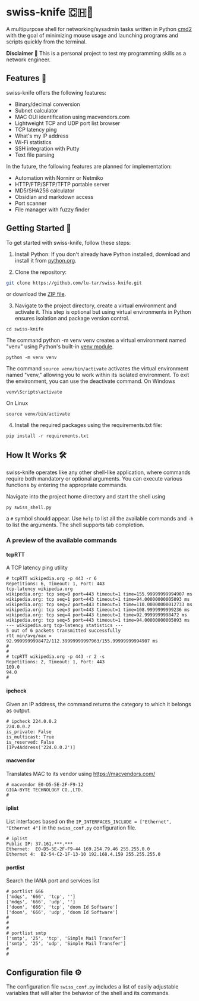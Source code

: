 # swiss-knife 🇨🇭🔪
A multipurpose shell for networking/sysadmin tasks written in Python [cmd2](https://cmd2.readthedocs.io/en/latest/) with the goal of minimizing mouse usage and launching programs and scripts quickly from the terminal.

**Disclaimer 🐞**
This is a personal project to test my programming skills as a network engineer.

## Features 🤖
swiss-knife offers the following features:
- Binary/decimal conversion
- Subnet calculator
- MAC OUI identification using macvendors.com
- Lightweight TCP and UDP port list browser
- TCP latency ping
- What's my IP address
- Wi-Fi statistics
- SSH integration with Putty
- Text file parsing

In the future, the following features are planned for implementation:
- Automation with Norninr or Netmiko
- HTTP/FTP/SFTP/TFTP portable server
- MD5/SHA256 calculator
- Obsidian and markdown access
- Port scanner
- File manager with fuzzy finder

## Getting Started 🚀
To get started with swiss-knife, follow these steps:

1. Install Python: If you don't already have Python installed, download and install it from [python.org](https://www.python.org/downloads/).

2. Clone the repository: 
```sh
git clone https://github.com/lu-tar/swiss-knife.git
```
or download the [ZIP file](https://github.com/lu-tar/swiss-knife/archive/refs/heads/main.zi).

3. Navigate to the project directory, create a virtual environment and activate it. This step is optional but using virtual environments in Python ensures isolation and package version control.

```
cd swiss-knife
```
The command python -m venv venv creates a virtual environment named "venv" using Python's built-in [venv module](https://docs.python.org/3.10/library/venv.html).
```
python -m venv venv
```

The command `source venv/bin/activate` activates the virtual environment named "venv," allowing you to work within its isolated environment. To exit the environment, you can use the deactivate command.
On Windows
```
venv\Scripts\activate
```
On Linux
```
source venv/bin/activate
```

4. Install the required packages using the requirements.txt file:
```
pip install -r requirements.txt
```

## How It Works 🛠️
swiss-knife operates like any other shell-like application, where commands require both mandatory or optional arguments. You can execute various functions by entering the appropriate commands.

Navigate into the project home directory and start the shell using
```
py swiss_shell.py
```
a `#` symbol should appear. Use `help` to list all the available commands and `-h` to list the arguments. The shell supports tab completion.

### A preview of the available commands
#### tcpRTT
A TCP latency ping utility
```
# tcpRTT wikipedia.org -p 443 -r 6
Repetitions: 6, Timeout: 1, Port: 443
tcp-latency wikipedia.org
wikipedia.org: tcp seq=0 port=443 timeout=1 time=155.99999999994907 ms
wikipedia.org: tcp seq=1 port=443 timeout=1 time=94.00000000005093 ms
wikipedia.org: tcp seq=2 port=443 timeout=1 time=110.00000000012733 ms
wikipedia.org: tcp seq=3 port=443 timeout=1 time=108.9999999999236 ms
wikipedia.org: tcp seq=4 port=443 timeout=1 time=92.9999999998472 ms
wikipedia.org: tcp seq=5 port=443 timeout=1 time=94.00000000005093 ms
--- wikipedia.org tcp-latency statistics ---
5 out of 6 packets transmitted successfully
rtt min/avg/max = 92.9999999998472/112.39999999997963/155.99999999994907 ms
#
#
# tcpRTT wikipedia.org -p 443 -r 2 -s
Repetitions: 2, Timeout: 1, Port: 443
109.0
94.0
# 
```

#### ipcheck
Given an IP address, the command returns the category to which it belongs as output.
```
# ipcheck 224.0.0.2
224.0.0.2
is_private: False
is_multicast: True
is_reserved: False
[IPv4Address('224.0.0.2')]
```

#### macvendor
Translates MAC to its vendor using https://macvendors.com/
```
# macvendor E0-D5-5E-2F-F9-12
GIGA-BYTE TECHNOLOGY CO.,LTD.
#
```

#### iplist
List interfaces based on the `IP_INTERFACES_INCLUDE = ["Ethernet", "Ethernet 4"]` in the `swiss_conf.py` configuration file.
```
# iplist
Public IP: 37.161.***.***
Ethernet:  E0-D5-5E-2F-F9-44 169.254.79.46 255.255.0.0
Ethernet 4:  B2-54-C2-1F-13-10 192.168.4.159 255.255.255.0
```

#### portlist
Search the IANA port and services list
``` 
# portlist 666
['mdqs', '666', 'tcp', '']
['mdqs', '666', 'udp', '']
['doom', '666', 'tcp', 'doom Id Software']
['doom', '666', 'udp', 'doom Id Software']
#
#
#
# portlist smtp
['smtp', '25', 'tcp', 'Simple Mail Transfer']
['smtp', '25', 'udp', 'Simple Mail Transfer']
#
#
```
## Configuration file ⚙️
The configuration file `swiss_conf.py` includes a list of easily adjustable variables that will alter the behavior of the shell and its commands.